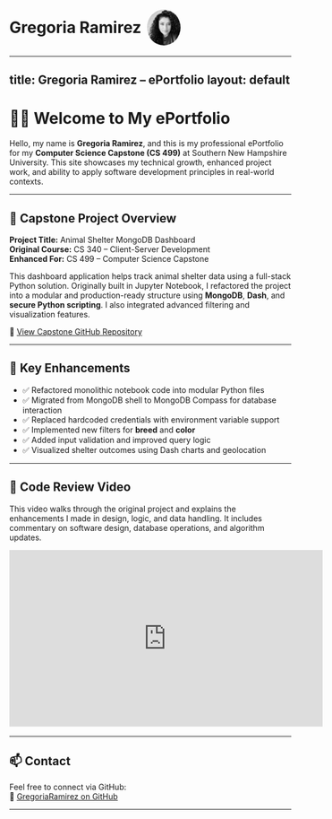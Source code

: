 
<h1 style="display: flex; align-items: center;">
  Gregoria Ramirez
  <img src="myphoto.jpg" alt="My Photo" width="60" style="border-radius: 50%; margin-left: 10px;">
</h1>

---
title: Gregoria Ramirez – ePortfolio
layout: default
---

# 👩‍💻 Welcome to My ePortfolio

Hello, my name is **Gregoria Ramirez**, and this is my professional ePortfolio for my **Computer Science Capstone (CS 499)** at Southern New Hampshire University. This site showcases my technical growth, enhanced project work, and ability to apply software development principles in real-world contexts.

---

## 📁 Capstone Project Overview

**Project Title:** Animal Shelter MongoDB Dashboard  
**Original Course:** CS 340 – Client-Server Development  
**Enhanced For:** CS 499 – Computer Science Capstone

This dashboard application helps track animal shelter data using a full-stack Python solution. Originally built in Jupyter Notebook, I refactored the project into a modular and production-ready structure using **MongoDB**, **Dash**, and **secure Python scripting**. I also integrated advanced filtering and visualization features.

🔗 [View Capstone GitHub Repository](https://github.com/GregoriaRamirez/CS-499-Capstone)

---

## 🚀 Key Enhancements

- ✅ Refactored monolithic notebook code into modular Python files
- ✅ Migrated from MongoDB shell to MongoDB Compass for database interaction
- ✅ Replaced hardcoded credentials with environment variable support
- ✅ Implemented new filters for **breed** and **color**
- ✅ Added input validation and improved query logic
- ✅ Visualized shelter outcomes using Dash charts and geolocation

---

## 🎥 Code Review Video

This video walks through the original project and explains the enhancements I made in design, logic, and data handling. It includes commentary on software design, database operations, and algorithm updates.

<iframe width="560" height="315" 
  src="https://www.youtube.com/embed/x1udKrsLDZQ" 
  title="AnimalShelter Code Review – CS 499 Capstone" 
  frameborder="0" allowfullscreen>
</iframe>

---

## 📫 Contact

 Feel free to connect via GitHub:  
🔗 [GregoriaRamirez on GitHub](https://github.com/GregoriaRamirez)

---

